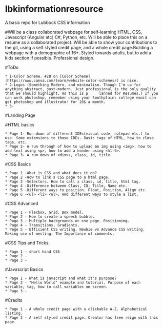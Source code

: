 # lbkinformationresource
A basic repo for Lubbock CSS information

#Will be a class collaborated webpage for self-learning HTML, CSS, Javascript (Angular etc) C#, Python, etc. Will be able to place this on a resume as a collaborated project. Will be able to show your contributions to the git, using a self styled credit page, and a whole credit page.Building a webpage with a demographic of 16+. Styled towards adults, but to add a kids section if possible. Professional design. 

#ToDo	

	* 1-Color Scheme. #28 on [Color Scheme](https://www.canva.com/learn/website-color-schemes/) is nice.
	* 2-Logos (Something Modern, and minimalism. Though I'm up for anything abstract, post-modern. Just professional is the only quality that we should highlight. As this is p     lanned for Resumes.) If you can work photoshop, remember using your Southplains college email can get photoshop and illustrator for 20$ a month. 
	* 3-

	
#Landing Page

#HTML basics

	* Page 1- Run down of different IDEs(visual code, notepad etc.) to use. Some extensions to those IDEs. Basic tags of HTML, how to close tags, etc.
	* Page 2- A run through of how to upload an img using <img>, how to add text using <p>, how to add a header using <h1-9>.
 	* Page 3- A run down of <div>s, class, id, title. 


#CSS Basics
	
	* Page 1 -What is CSS and what does it do?
	* Page 2 -How to link a CSS page to a html page.
	* Page 3 -Selectors. How to call a class, id, title, html tag.
	* Page 4 -Difference between Class, ID, Title, Name etc.
	* Page 5 -Different ways to position. Float, Position, Align etc.
	* Page 6 -<ul> <li> <ul>, And different ways to style a list. 

	

#CSS Advanced 

	* Page 1 - Flexbox, Grid, Box model.
	* Page 2 - How to create a speech bubble.
	* Page 3 - Multiple backgrounds on one page. Positioning. 
	* Page 4 - Transitions. Gradients.
	* Page 5 - Efficient CSS writing. Newbie vs Advance CSS writing. Making use of nesting. The Importance of comments.



#CSS Tips and Tricks 

	* Page 1 - short hand CSS
	* Page 2 - 
	* Page 3 -
		

#Javascript Basics

	* Page 1 - What is javscript and what it's purpose?
	* Page 2 - "Hello World" example and tutorial. Purpose of each variable, tag, how to call variables on screen.
	* Page 3 - 
	
#Credits

	* Page 1 - A whole credit page with a clickable A-Z. Alphabetical listing.
	* Page 2 - A self styled credit page. Creator has free reign with this page. 
	
 